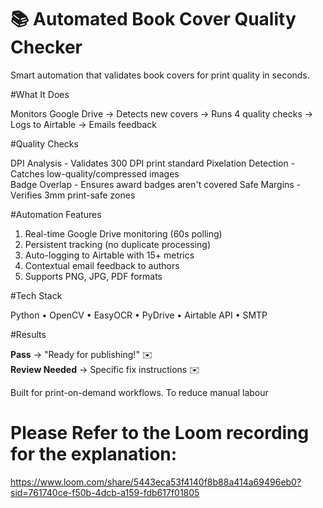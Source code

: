 # 📚 Automated Book Cover Quality Checker

Smart automation that validates book covers for print quality in seconds.

#What It Does

Monitors Google Drive → Detects new covers → Runs 4 quality checks → Logs to Airtable → Emails feedback

#Quality Checks

DPI Analysis - Validates 300 DPI print standard
Pixelation Detection - Catches low-quality/compressed images  
Badge Overlap - Ensures award badges aren't covered
Safe Margins - Verifies 3mm print-safe zones

#Automation Features

1. Real-time Google Drive monitoring (60s polling)  
2. Persistent tracking (no duplicate processing)  
3. Auto-logging to Airtable with 15+ metrics  
4. Contextual email feedback to authors  
5. Supports PNG, JPG, PDF formats

#Tech Stack

Python • OpenCV • EasyOCR • PyDrive • Airtable API • SMTP

#Results

**Pass** → "Ready for publishing!" ✉️  
**Review Needed** → Specific fix instructions ✉️

Built for print-on-demand workflows. To reduce manual labour

# Please Refer to the Loom recording for the explanation:
https://www.loom.com/share/5443eca53f4140f8b88a414a69496eb0?sid=761740ce-f50b-4dcb-a159-fdb617f01805
